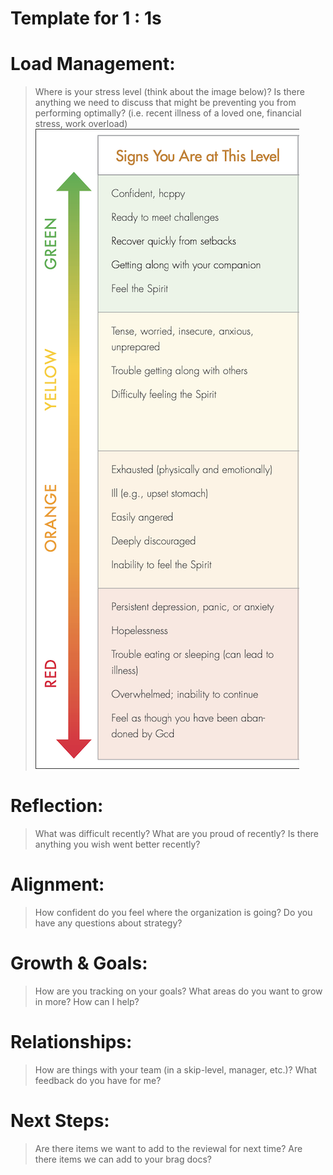 # Template for 1 : 1s

# Load Management:
> Where is your stress level (think about the image below)?
> Is there anything we need to discuss that might be preventing you from performing optimally? (i.e. recent illness of a loved one, financial stress, work overload)
![Taken from "Adjusting to Missionary Life Handbook"](./stress-levels466x1130.png)

# Reflection:
> What was difficult recently?
> What are you proud of recently?
> Is there anything you wish went better recently?

# Alignment:
> How confident do you feel where the organization is going?
> Do you have any questions about strategy?

# Growth & Goals:
> How are you tracking on your goals?
> What areas do you want to grow in more? How can I help?

# Relationships:
> How are things with your team (in a skip-level, manager, etc.)?
> What feedback do you have for me?

# Next Steps:
> Are there items we want to add to the reviewal for next time?
> Are there items we can add to your brag docs?


